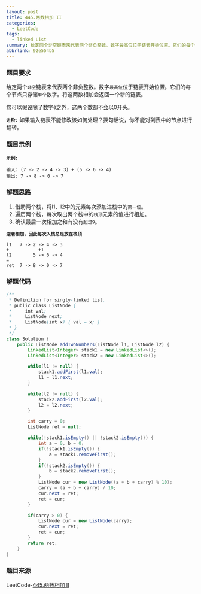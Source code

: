 ```yaml
---
layout: post
title: 445.两数相加 II
categories:
  - LeetCode
tags:
  - linked List
summary: 给定两个非空链表来代表两个非负整数。数字最高位位于链表开始位置。它们的每个节点只存储单个数字。将这两数相加会返回一个新的链表。
abbrlink: 92e554b5
---
```


### 题目要求
给定两个`非空`链表来代表两个非负整数。数字`最高位`位于链表开始位置。它们的每个节点只存储`单个`数字。将这两数相加会返回一个新的链表。

您可以假设除了数字`0`之外，这两个数都不会以0开头。


**`进阶:`**
如果输入链表不能修改该如何处理？换句话说，你不能对列表中的节点进行翻转。

### 题目示例
**`示例:`**
```
输入: (7 -> 2 -> 4 -> 3) + (5 -> 6 -> 4)
输出: 7 -> 8 -> 0 -> 7
```


### 解题思路
1. 借助两个栈，将l1、l2中的元素每次添加进栈中的`第一位`。
1. 遍历两个栈，每次取出两个栈中的`栈顶`元素的值进行相加。
1. 确认最后一次相加之和有没有`超过9`。

**`逆着相加，因此每次入栈总是放在栈顶`**
```
l1   7 -> 2 -> 4 -> 3
+           +1
l2        5 -> 6 -> 4
=
ret  7 -> 8 -> 0 -> 7
```

### 解题代码
```java
/**
 * Definition for singly-linked list.
 * public class ListNode {
 *     int val;
 *     ListNode next;
 *     ListNode(int x) { val = x; }
 * }
 */
class Solution {
    public ListNode addTwoNumbers(ListNode l1, ListNode l2) {
        LinkedList<Integer> stack1 = new LinkedList<>();
        LinkedList<Integer> stack2 = new LinkedList<>();

        while(l1 != null) {
            stack1.addFirst(l1.val);
            l1 = l1.next;
        }

        while(l2 != null) {
            stack2.addFirst(l2.val);
            l2 = l2.next;
        }

        int carry = 0;
        ListNode ret = null;

        while(!stack1.isEmpty() || !stack2.isEmpty()) {
            int a = 0, b = 0;
            if(!stack1.isEmpty()) {
                a = stack1.removeFirst();
            }
            if(!stack2.isEmpty()) {
                b = stack2.removeFirst();
            }
            ListNode cur = new ListNode((a + b + carry) % 10);
            carry = (a + b + carry) / 10;
            cur.next = ret;
            ret = cur;
        }

        if(carry > 0) {
            ListNode cur = new ListNode(carry);
            cur.next = ret;
            ret = cur;
        }
        return ret;
    }
}
```


### 题目来源
LeetCode-[445.两数相加 II](https://leetcode-cn.com/problems/add-two-numbers-ii/)
